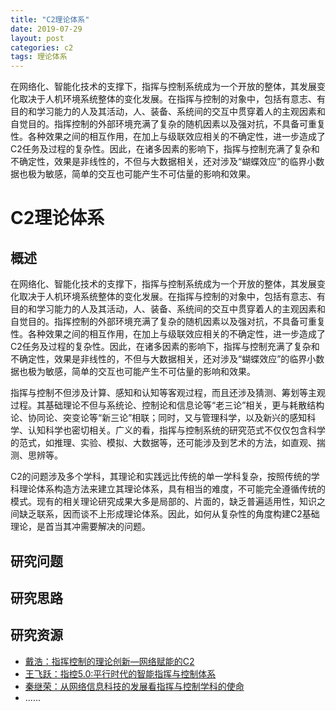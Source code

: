 ```yaml
---
title: "C2理论体系"
date: 2019-07-29
layout: post
categories: c2
tags: 理论体系
---
```

在网络化、智能化技术的支撑下，指挥与控制系统成为一个开放的整体，其发展变化取决于人机环境系统整体的变化发展。在指挥与控制的对象中，包括有意志、有目的和学习能力的人及其活动，人、装备、系统间的交互中贯穿着人的主观因素和自觉目的。指挥控制的外部环境充满了复杂的随机因素以及强对抗，不具备可重复性。各种效果之间的相互作用，在加上与级联效应相关的不确定性，进一步造成了C2任务及过程的复杂性。因此，在诸多因素的影响下，指挥与控制充满了复杂和不确定性，效果是非线性的，不但与大数据相关，还对涉及“蝴蝶效应”的临界小数据也极为敏感，简单的交互也可能产生不可估量的影响和效果。




# C2理论体系

## 概述

在网络化、智能化技术的支撑下，指挥与控制系统成为一个开放的整体，其发展变化取决于人机环境系统整体的变化发展。在指挥与控制的对象中，包括有意志、有目的和学习能力的人及其活动，人、装备、系统间的交互中贯穿着人的主观因素和自觉目的。指挥控制的外部环境充满了复杂的随机因素以及强对抗，不具备可重复性。各种效果之间的相互作用，在加上与级联效应相关的不确定性，进一步造成了C2任务及过程的复杂性。因此，在诸多因素的影响下，指挥与控制充满了复杂和不确定性，效果是非线性的，不但与大数据相关，还对涉及“蝴蝶效应”的临界小数据也极为敏感，简单的交互也可能产生不可估量的影响和效果。

指挥与控制不但涉及计算、感知和认知等客观过程，而且还涉及猜测、筹划等主观过程。其基础理论不但与系统论、控制论和信息论等“老三论”相关，更与耗散结构论、协同论、突变论等“新三论”相联；同时，又与管理科学，以及新兴的感知科学、认知科学也密切相关。广义的看，指挥与控制系统的研究范式不仅仅包含科学的范式，如推理、实验、模拟、大数据等，还可能涉及到艺术的方法，如直观、揣测、思辨等。

C2的问题涉及多个学科，其理论和实践远比传统的单一学科复杂，按照传统的学科理论体系构造方法来建立其理论体系，具有相当的难度，不可能完全遵循传统的模式。现有的相关理论研究成果大多是局部的、片面的，缺乏普遍适用性，知识之间缺乏联系，因而谈不上形成理论体系。因此，如何从复杂性的角度构建C2基础理论，是首当其冲需要解决的问题。

## 研究问题

## 研究思路

## 研究资源
 - [戴浩：指挥控制的理论创新—网络赋能的C2](http://www.jc2.org.cn/CN/article/downloadArticleFile.do?attachType=PDF&id=17)
 - [王飞跃：指控5.0:平行时代的智能指挥与控制体系](http://www.jc2.org.cn/CN/article/downloadArticleFile.do?attachType=PDF&id=18)
 - [秦继荣：从网络信息科技的发展看指挥与控制学科的使命](http://www.wanfangdata.com.cn/details/detail.do?_type=perio&id=hlyzhkz200711001)
 - ......
